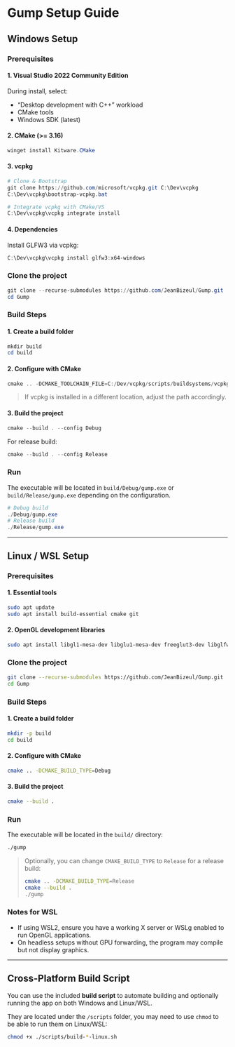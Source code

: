 # Gump Setup Guide

## Windows Setup

### Prerequisites

#### 1. Visual Studio 2022 Community Edition
During install, select:
- “Desktop development with C++” workload
- CMake tools
- Windows SDK (latest)

#### 2. CMake (>= 3.16)
```powershell
winget install Kitware.CMake
````

#### 3. vcpkg

```powershell
# Clone & Bootstrap
git clone https://github.com/microsoft/vcpkg.git C:\Dev\vcpkg
C:\Dev\vcpkg\bootstrap-vcpkg.bat

# Integrate vcpkg with CMake/VS
C:\Dev\vcpkg\vcpkg integrate install
```

#### 4. Dependencies

Install GLFW3 via vcpkg:

```powershell
C:\Dev\vcpkg\vcpkg install glfw3:x64-windows
```

### Clone the project

```powershell
git clone --recurse-submodules https://github.com/JeanBizeul/Gump.git
cd Gump
```

### Build Steps

#### 1. Create a build folder

```powershell
mkdir build
cd build
```

#### 2. Configure with CMake

```powershell
cmake .. -DCMAKE_TOOLCHAIN_FILE=C:/Dev/vcpkg/scripts/buildsystems/vcpkg.cmake
```

> If vcpkg is installed in a different location, adjust the path accordingly.

#### 3. Build the project

```powershell
cmake --build . --config Debug
```

For release build:

```powershell
cmake --build . --config Release
```

### Run

The executable will be located in `build/Debug/gump.exe` or `build/Release/gump.exe` depending on the configuration.

```powershell
# Debug build
./Debug/gump.exe
# Release build
./Release/gump.exe
```

---

## Linux / WSL Setup

### Prerequisites

#### 1. Essential tools

```bash
sudo apt update
sudo apt install build-essential cmake git
```

#### 2. OpenGL development libraries

```bash
sudo apt install libgl1-mesa-dev libglu1-mesa-dev freeglut3-dev libglfw3-dev
```

### Clone the project

```bash
git clone --recurse-submodules https://github.com/JeanBizeul/Gump.git
cd Gump
```

### Build Steps

#### 1. Create a build folder

```bash
mkdir -p build
cd build
```

#### 2. Configure with CMake

```bash
cmake .. -DCMAKE_BUILD_TYPE=Debug
```

#### 3. Build the project

```bash
cmake --build .
```

### Run

The executable will be located in the `build/` directory:

```bash
./gump
```

> Optionally, you can change `CMAKE_BUILD_TYPE` to `Release` for a release build:
>
> ```bash
> cmake .. -DCMAKE_BUILD_TYPE=Release
> cmake --build .
> ./gump
> ```

### Notes for WSL

* If using WSL2, ensure you have a working X server or WSLg enabled to run OpenGL applications.
* On headless setups without GPU forwarding, the program may compile but not display graphics.

---

## Cross-Platform Build Script

You can use the included **build script** to automate building and optionally running the app on both Windows and Linux/WSL.

They are located under the `/scripts` folder, you may need to use `chmod` to be able to run them on Linux/WSL:

```bash
chmod +x ./scripts/build-*-linux.sh
```
